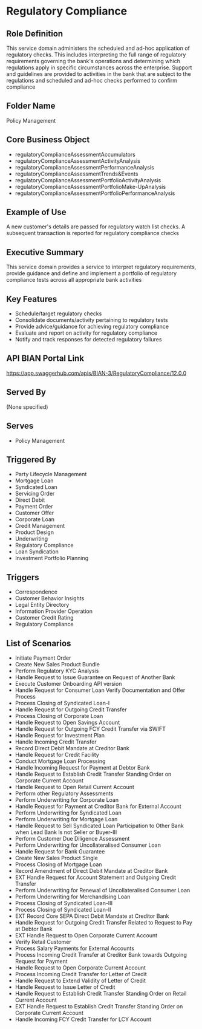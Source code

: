 # Regulatory Compliance

## Role Definition
This service domain administers the scheduled and ad-hoc application of regulatory checks. This includes interpreting the full range of regulatory requirements governing the bank's operations and determining which regulations apply in specific circumstances across the enterprise. Support and guidelines are provided to activities in the bank that are subject to the regulations and scheduled and ad-hoc checks performed to confirm compliance

## Folder Name
Policy Management

## Core Business Object
- regulatoryComplianceAssessmentAccumulators
- regulatoryComplianceAssessmentActivityAnalysis
- regulatoryComplianceAssessmentPerformanceAnalysis
- regulatoryComplianceAssessmentTrends&Events
- regulatoryComplianceAssessmentPortfolioActivityAnalysis
- regulatoryComplianceAssessmentPortfolioMake-UpAnalysis
- regulatoryComplianceAssessmentPortfolioPerformanceAnalysis

## Example of Use
A new customer's details are passed for regulatory watch list checks. A subsequent transaction is reported for regulatory compliance checks

## Executive Summary
This service domain provides a service to interpret regulatory requirements, provide guidance and define and implement a portfolio of regulatory compliance tests across all appropriate bank activities

## Key Features
- Schedule/target regulatory checks
- Consolidate documents/activity pertaining to regulatory tests
- Provide advice/guidance for achieving regulatory compliance
- Evaluate and report on activity for regulatory compliance
- Notify and track responses for detected regulatory failures

## API BIAN Portal Link
https://app.swaggerhub.com/apis/BIAN-3/RegulatoryCompliance/12.0.0

## Served By
(None specified)

## Serves
- Policy Management

## Triggered By
- Party Lifecycle Management
- Mortgage Loan
- Syndicated Loan
- Servicing Order
- Direct Debit
- Payment Order
- Customer Offer
- Corporate Loan
- Credit Management
- Product Design
- Underwriting
- Regulatory Compliance
- Loan Syndication
- Investment Portfolio Planning

## Triggers
- Correspondence
- Customer Behavior Insights
- Legal Entity Directory
- Information Provider Operation
- Customer Credit Rating
- Regulatory Compliance

## List of Scenarios
- Initiate Payment Order
- Create New Sales Product Bundle
- Perform Regulatory KYC Analysis
- Handle Request to Issue Guarantee on Request of Another Bank
- Execute Customer Onboarding API version
- Handle Request for Consumer Loan Verify Documentation and Offer Process
- Process Closing of Syndicated Loan-I
- Handle Request for Outgoing Credit Transfer
- Process Closing of Corporate Loan
- Handle Request to Open Savings Account
- Handle Request for Outgoing FCY Credit Transfer via SWIFT
- Handle Request for Investment Plan
- Handle Incoming Credit Transfer
- Record Direct Debit Mandate at Creditor Bank
- Handle Request for Credit Facility
- Conduct Mortgage Loan Processing
- Handle Incoming Request for Payment at Debtor Bank
- Handle Request to Establish Credit Transfer Standing Order on Corporate Current Account
- Handle Request to Open Retail Current Account
- Perform other Regulatory Assessments
- Perform Underwriting for Corporate Loan
- Handle Request for Payment at Creditor Bank for External Account
- Perform Underwriting for Syndicated Loan
- Perform Underwriting for Mortgage Loan
- Handle Request to Sell Syndicated Loan Participation to Other Bank when Lead Bank Is not Seller or Buyer-III
- Perform Customer Due Diligence Assessment
- Perform Underwriting for Uncollateralised Consumer Loan
- Handle Request for Bank Guarantee
- Create New Sales Product Single
- Process Closing of Mortgage Loan
- Record Amendment of Direct Debit Mandate at Creditor Bank
- EXT Handle Request for Account Statement and Outgoing Credit Transfer
- Perform Underwriting for Renewal of Uncollateralised Consumer Loan
- Perform Underwriting for Merchandising Loan
- Process Closing of Syndicated Loan-III
- Process Closing of Syndicated Loan-II
- EXT Record Core SEPA Direct Debit Mandate at Creditor Bank
- Handle Request for Outgoing Credit Transfer Related to Request to Pay at Debtor Bank
- EXT Handle Request to Open Corporate Current Account
- Verify Retail Customer
- Process Salary Payments for External Accounts
- Process Incoming Credit Transfer at Creditor Bank towards Outgoing Request for Payment
- Handle Request to Open Corporate Current Account
- Process Incoming Credit Transfer for Letter of Credit
- Handle Request to Extend Validity of Letter of Credit
- Handle Request to Issue Letter of Credit
- Handle Request to Establish Credit Transfer Standing Order on Retail Current Account
- EXT Handle Request to Establish Credit Transfer Standing Order on Corporate Current Account
- Handle Incoming FCY Credit Transfer for LCY Account